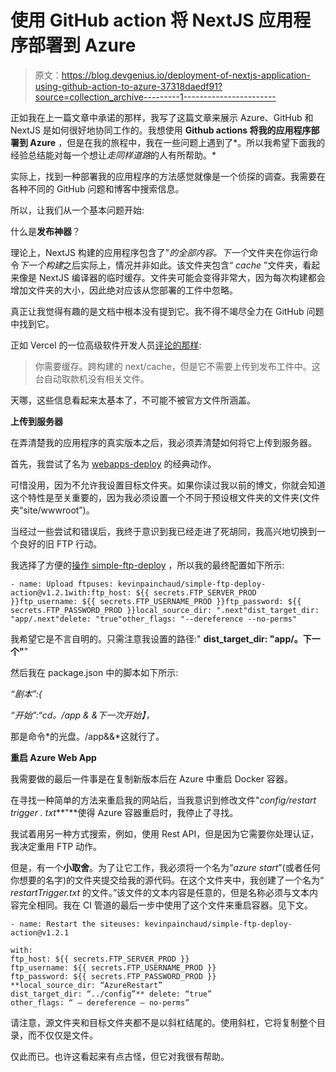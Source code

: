 # 使用 GitHub action 将 NextJS 应用程序部署到 Azure

> 原文：<https://blog.devgenius.io/deployment-of-nextjs-application-using-github-action-to-azure-37318daedf91?source=collection_archive---------1----------------------->

正如我在上一篇文章中承诺的那样，我写了这篇文章来展示 Azure、GitHub 和 NextJS 是如何很好地协同工作的。我想使用 **Github actions 将我的应用程序部署到 Azure** ，但是在我的旅程中，我在一些问题上遇到了*。所以我希望下面我的经验总结能对每一个想让*走同样道路*的人有所帮助。*

实际上，找到一种部署我的应用程序的方法感觉就像是一个侦探的调查。我需要在各种不同的 GitHub 问题和博客中搜索信息。

所以，让我们从一个基本问题开始:

什么是**发布神器**？

理论上，NextJS 构建的应用程序包含了"*的全部内容。下一个*文件夹在你运行命令*下一个构建*之后实际上，情况并非如此。该文件夹包含“ *cache* ”文件夹，看起来像是 NextJS 编译器的临时缓存。文件夹可能会变得非常大，因为每次构建都会增加文件夹的大小，因此绝对应该从您部署的工件中忽略。

真正让我觉得有趣的是文档中根本没有提到它。我不得不竭尽全力在 GitHub 问题中找到它。

正如 Vercel 的一位高级软件开发人员[评论的那样](https://github.com/vercel/next.js/issues/20840):

> 你需要缓存。跨构建的 next/cache，但是它不需要上传到发布工件中。这台自动取款机没有相关文件。

天哪，这些信息看起来太基本了，不可能不被官方文件所涵盖。

**上传到服务器**

在弄清楚我的应用程序的真实版本之后，我必须弄清楚如何将它上传到服务器。

首先，我尝试了名为 [webapps-deploy](https://github.com/Azure/webapps-deploy) 的经典动作。

可惜没用，因为不允许我设置目标文件夹。如果你读过我以前的博文，你就会知道这个特性是至关重要的，因为我必须设置一个不同于预设根文件夹的文件夹(文件夹“site/wwwroot”)。

当经过一些尝试和错误后，我终于意识到我已经走进了死胡同，我高兴地切换到一个良好的旧 FTP 行动。

我选择了方便的[操作 simple-ftp-deploy](https://github.com/kevinpainchaud/simple-ftp-deploy-action) ，所以我的最终配置如下所示:

```
- name: Upload ftpuses: kevinpainchaud/simple-ftp-deploy-action@v1.2.1with:ftp_host: ${{ secrets.FTP_SERVER_PROD }}ftp_username: ${{ secrets.FTP_USERNAME_PROD }}ftp_password: ${{ secrets.FTP_PASSWORD_PROD }}local_source_dir: ".next"dist_target_dir: "app/.next"delete: "true"other_flags: "--dereference --no-perms"
```

我希望它是不言自明的。只需注意我设置的路径:" **dist_target_dir: "app/。下一个"**"

然后我在 package.json 中的脚本如下所示:

*“剧本”:{*

*“开始”:“cd。/app & &下一次开始】，*

那是命令*的光盘。/app&&*这就行了。

**重启 Azure Web App**

我需要做的最后一件事是在复制新版本后在 Azure 中重启 Docker 容器。

在寻找一种简单的方法来重启我的网站后，当我意识到修改文件"*config/restart trigger . txt***"**使得 Azure 容器重启时，我停止了寻找。

我试着用另一种方式搜索，例如，使用 Rest API，但是因为它需要你处理认证，我决定重用 FTP 动作。

但是，有一个**小取舍**。为了让它工作，我必须将一个名为“*azure start*”(或者任何你想要的名字)的文件夹提交给我的源代码。在这个文件夹中，我创建了一个名为“ *restartTrigger.txt* 的文件。”该文件的文本内容是任意的，但是名称必须与文本内容完全相同。我在 CI 管道的最后一步中使用了这个文件来重启容器。见下文。

```
- name: Restart the siteuses: kevinpainchaud/simple-ftp-deploy-action@v1.2.1

with:
ftp_host: ${{ secrets.FTP_SERVER_PROD }}
ftp_username: ${{ secrets.FTP_USERNAME_PROD }}
ftp_password: ${{ secrets.FTP_PASSWORD_PROD }}
**local_source_dir: “AzureRestart”
dist_target_dir: “../config”** delete: “true”
other_flags: “ — dereference — no-perms”
```

请注意，源文件夹和目标文件夹都不是以斜杠结尾的。使用斜杠，它将复制整个目录，而不仅仅是文件。

仅此而已。也许这看起来有点古怪，但它对我很有帮助。